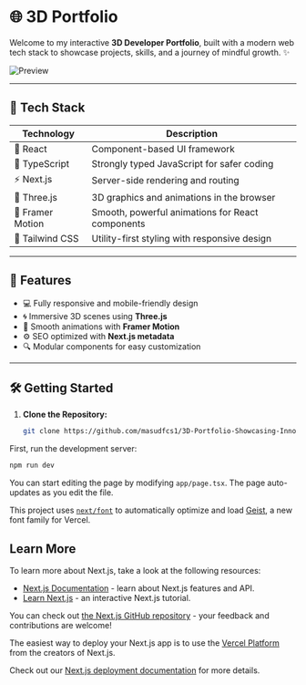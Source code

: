 # 🌐 3D Portfolio

Welcome to my interactive **3D Developer Portfolio**, built with a modern web tech stack to showcase projects, skills, and a journey of mindful growth. ✨

![Preview](https://yourdomain.com/preview-image.jpg)

---

## 🚀 Tech Stack

| Technology       | Description                                      |
|------------------|--------------------------------------------------|
| 🧠 React         | Component-based UI framework                     |
| 🧾 TypeScript    | Strongly typed JavaScript for safer coding       |
| ⚡ Next.js       | Server-side rendering and routing                |
| 🌌 Three.js      | 3D graphics and animations in the browser        |
| 🎯 Framer Motion | Smooth, powerful animations for React components |
| 🎨 Tailwind CSS  | Utility-first styling with responsive design     |

---

## 🎯 Features

- 💻 Fully responsive and mobile-friendly design  
- 🌀 Immersive 3D scenes using **Three.js**
- 🔄 Smooth animations with **Framer Motion**
- ⚙️ SEO optimized with **Next.js metadata**  
- 🔍 Modular components for easy customization

---

## 🛠️ Getting Started

1. **Clone the Repository:**
   ```bash
   git clone https://github.com/masudfcs1/3D-Portfolio-Showcasing-Innovation-in-Every-Dimension.git

   ```

First, run the development server:

```bash
npm run dev

```

You can start editing the page by modifying `app/page.tsx`. The page auto-updates as you edit the file.

This project uses [`next/font`](https://nextjs.org/docs/app/building-your-application/optimizing/fonts) to automatically optimize and load [Geist](https://vercel.com/font), a new font family for Vercel.

## Learn More

To learn more about Next.js, take a look at the following resources:

- [Next.js Documentation](https://nextjs.org/docs) - learn about Next.js features and API.
- [Learn Next.js](https://nextjs.org/learn) - an interactive Next.js tutorial.

You can check out [the Next.js GitHub repository](https://github.com/vercel/next.js) - your feedback and contributions are welcome!

The easiest way to deploy your Next.js app is to use the [Vercel Platform](https://vercel.com/new?utm_medium=default-template&filter=next.js&utm_source=create-next-app&utm_campaign=create-next-app-readme) from the creators of Next.js.

Check out our [Next.js deployment documentation](https://nextjs.org/docs/app/building-your-application/deploying) for more details.

